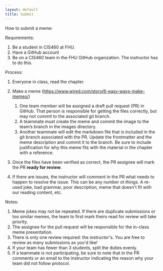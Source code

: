 ```yaml
---
layout: default
title: Submit
---
```

How to submit a meme:

Requirements:
1. Be a student in CIS460 at FHU.
2. Have a GitHub account
3. Be on a CIS460 team in the FHU GitHub organization. The instructor has to do this.

Process:
1. Everyone in class, read the chapter.

2. Make a meme (https://www.wired.com/story/6-easy-ways-make-memes/)
    1. One team member will be assigned a draft pull request (PR) in GitHub. That person is responsible for getting the files correctly, but may not commit to the associated git branch.
    2. A teammate must create the meme and commit the image to the team’s branch in the images directory.
    3. Another teammate will edit the markdown file that is included in the git branch associated with the PR. Update the frontmatter and the meme description and commit it to the branch. Be sure to include justification for why this meme fits with the material in the chapter with a reference.
3. Once the files have been verified as correct, the PR assignee will mark the PR **ready for review**.
4. If there are issues, the instructor will comment in the PR what needs to happen to resolve the issue. This can be any number ot things. A re-used joke, bad grammar, poor description, meme that doesn't fit with our reading content, etc.

Notes:
1. Meme jokes may not be repeated. If there are duplicate submissions or too similar memes, the team to first mark theirs read for review will take priority.
2. The assignee for the pull request will be responsible for the in-class meme presentation.
3. There is only one review required: the instructor's. You are free to review as many submissions as you'd like!
4. If your team has fewer than 3 students, split the duties evenly.
5. If a teammate is not participating, be sure to note that in the PR comments or an email to the instructor indicating the reason why your team did not follow protocol.
